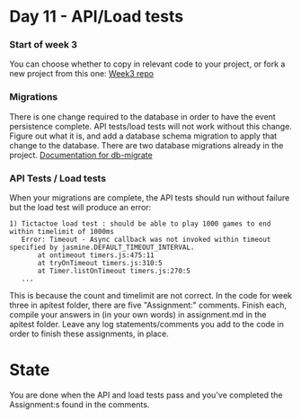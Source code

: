 # Day 11 - API/Load tests 

### Start of week 3

You can choose whether to copy in relevant code to your project, or fork a new project from
this one:
[Week3 repo](https://github.com/hgop/week3.git)


### Migrations
There is one change required to the database in order to have the event persistence complete. 
API tests/load tests will not work without this change. Figure out what it is, and add a database 
schema migration to apply that change to the database. There are two database migrations already 
in the project.
[Documentation for db-migrate](https://db-migrate.readthedocs.io/en/latest/API/SQL/#addcolumntablename-columnname-columnspec-callback)

### API Tests / Load tests
When your migrations are complete, the API tests should run without failure but the load test will produce an error:
```
1) Tictactoe load test : should be able to play 1000 games to end within timelimit of 1000ms
   Error: Timeout - Async callback was not invoked within timeout specified by jasmine.DEFAULT_TIMEOUT_INTERVAL.
       at ontimeout timers.js:475:11
       at tryOnTimeout timers.js:310:5
       at Timer.listOnTimeout timers.js:270:5
   ...
```
This is because the count and timelimit are not correct.
In the code for week three in apitest folder, there are five "Assignment:" comments. Finish each, 
compile your answers in (in your own words) in assignment.md in the apitest folder. Leave any log 
statements/comments you add to the code in order to finish these assignments, in place.

# State

You are done when the API and load tests pass and you've completed the Assignment:s found in the comments.

